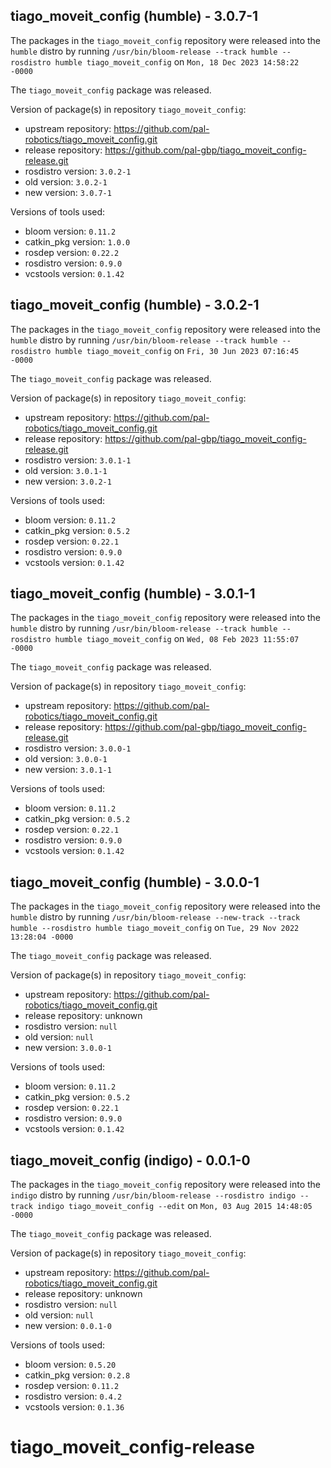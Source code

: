 ## tiago_moveit_config (humble) - 3.0.7-1

The packages in the `tiago_moveit_config` repository were released into the `humble` distro by running `/usr/bin/bloom-release --track humble --rosdistro humble tiago_moveit_config` on `Mon, 18 Dec 2023 14:58:22 -0000`

The `tiago_moveit_config` package was released.

Version of package(s) in repository `tiago_moveit_config`:

- upstream repository: https://github.com/pal-robotics/tiago_moveit_config.git
- release repository: https://github.com/pal-gbp/tiago_moveit_config-release.git
- rosdistro version: `3.0.2-1`
- old version: `3.0.2-1`
- new version: `3.0.7-1`

Versions of tools used:

- bloom version: `0.11.2`
- catkin_pkg version: `1.0.0`
- rosdep version: `0.22.2`
- rosdistro version: `0.9.0`
- vcstools version: `0.1.42`


## tiago_moveit_config (humble) - 3.0.2-1

The packages in the `tiago_moveit_config` repository were released into the `humble` distro by running `/usr/bin/bloom-release --track humble --rosdistro humble tiago_moveit_config` on `Fri, 30 Jun 2023 07:16:45 -0000`

The `tiago_moveit_config` package was released.

Version of package(s) in repository `tiago_moveit_config`:

- upstream repository: https://github.com/pal-robotics/tiago_moveit_config.git
- release repository: https://github.com/pal-gbp/tiago_moveit_config-release.git
- rosdistro version: `3.0.1-1`
- old version: `3.0.1-1`
- new version: `3.0.2-1`

Versions of tools used:

- bloom version: `0.11.2`
- catkin_pkg version: `0.5.2`
- rosdep version: `0.22.1`
- rosdistro version: `0.9.0`
- vcstools version: `0.1.42`


## tiago_moveit_config (humble) - 3.0.1-1

The packages in the `tiago_moveit_config` repository were released into the `humble` distro by running `/usr/bin/bloom-release --track humble --rosdistro humble tiago_moveit_config` on `Wed, 08 Feb 2023 11:55:07 -0000`

The `tiago_moveit_config` package was released.

Version of package(s) in repository `tiago_moveit_config`:

- upstream repository: https://github.com/pal-robotics/tiago_moveit_config.git
- release repository: https://github.com/pal-gbp/tiago_moveit_config-release.git
- rosdistro version: `3.0.0-1`
- old version: `3.0.0-1`
- new version: `3.0.1-1`

Versions of tools used:

- bloom version: `0.11.2`
- catkin_pkg version: `0.5.2`
- rosdep version: `0.22.1`
- rosdistro version: `0.9.0`
- vcstools version: `0.1.42`


## tiago_moveit_config (humble) - 3.0.0-1

The packages in the `tiago_moveit_config` repository were released into the `humble` distro by running `/usr/bin/bloom-release --new-track --track humble --rosdistro humble tiago_moveit_config` on `Tue, 29 Nov 2022 13:28:04 -0000`

The `tiago_moveit_config` package was released.

Version of package(s) in repository `tiago_moveit_config`:

- upstream repository: https://github.com/pal-robotics/tiago_moveit_config.git
- release repository: unknown
- rosdistro version: `null`
- old version: `null`
- new version: `3.0.0-1`

Versions of tools used:

- bloom version: `0.11.2`
- catkin_pkg version: `0.5.2`
- rosdep version: `0.22.1`
- rosdistro version: `0.9.0`
- vcstools version: `0.1.42`


## tiago_moveit_config (indigo) - 0.0.1-0

The packages in the `tiago_moveit_config` repository were released into the `indigo` distro by running `/usr/bin/bloom-release --rosdistro indigo --track indigo tiago_moveit_config --edit` on `Mon, 03 Aug 2015 14:48:05 -0000`

The `tiago_moveit_config` package was released.

Version of package(s) in repository `tiago_moveit_config`:
- upstream repository: https://github.com/pal-robotics/tiago_moveit_config.git
- release repository: unknown
- rosdistro version: `null`
- old version: `null`
- new version: `0.0.1-0`

Versions of tools used:
- bloom version: `0.5.20`
- catkin_pkg version: `0.2.8`
- rosdep version: `0.11.2`
- rosdistro version: `0.4.2`
- vcstools version: `0.1.36`


# tiago_moveit_config-release
